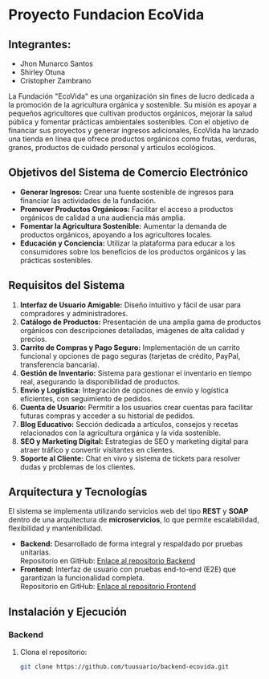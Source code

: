 # Proyecto Fundacion EcoVida 

## Integrantes:
- Jhon Munarco Santos
- Shirley Otuna
- Cristopher Zambrano
  
La Fundación "EcoVida" es una organización sin fines de lucro dedicada a la promoción de la agricultura orgánica y sostenible. Su misión es apoyar a pequeños agricultores que cultivan productos orgánicos, mejorar la salud pública y fomentar prácticas ambientales sostenibles. Con el objetivo de financiar sus proyectos y generar ingresos adicionales, EcoVida ha lanzado una tienda en línea que ofrece productos orgánicos como frutas, verduras, granos, productos de cuidado personal y artículos ecológicos.

## Objetivos del Sistema de Comercio Electrónico

- **Generar Ingresos:** Crear una fuente sostenible de ingresos para financiar las actividades de la fundación.
- **Promover Productos Orgánicos:** Facilitar el acceso a productos orgánicos de calidad a una audiencia más amplia.
- **Fomentar la Agricultura Sostenible:** Aumentar la demanda de productos orgánicos, apoyando a los agricultores locales.
- **Educación y Conciencia:** Utilizar la plataforma para educar a los consumidores sobre los beneficios de los productos orgánicos y las prácticas sostenibles.

## Requisitos del Sistema

1. **Interfaz de Usuario Amigable:** Diseño intuitivo y fácil de usar para compradores y administradores.
2. **Catálogo de Productos:** Presentación de una amplia gama de productos orgánicos con descripciones detalladas, imágenes de alta calidad y precios.
3. **Carrito de Compras y Pago Seguro:** Implementación de un carrito funcional y opciones de pago seguras (tarjetas de crédito, PayPal, transferencia bancaria).
4. **Gestión de Inventario:** Sistema para gestionar el inventario en tiempo real, asegurando la disponibilidad de productos.
5. **Envío y Logística:** Integración de opciones de envío y logística eficientes, con seguimiento de pedidos.
6. **Cuenta de Usuario:** Permitir a los usuarios crear cuentas para facilitar futuras compras y acceder a su historial de pedidos.
7. **Blog Educativo:** Sección dedicada a artículos, consejos y recetas relacionados con la agricultura orgánica y la vida sostenible.
8. **SEO y Marketing Digital:** Estrategias de SEO y marketing digital para atraer tráfico y convertir visitantes en clientes.
9. **Soporte al Cliente:** Chat en vivo y sistema de tickets para resolver dudas y problemas de los clientes.

## Arquitectura y Tecnologías

El sistema se implementa utilizando servicios web del tipo **REST** y **SOAP** dentro de una arquitectura de **microservicios**, lo que permite escalabilidad, flexibilidad y mantenibilidad.

- **Backend:** Desarrollado de forma integral y respaldado por pruebas unitarias.  
  Repositorio en GitHub: [Enlace al repositorio Backend](#)
- **Frontend:** Interfaz de usuario con pruebas end-to-end (E2E) que garantizan la funcionalidad completa.  
  Repositorio en GitHub: [Enlace al repositorio Frontend](#)

## Instalación y Ejecución

### Backend

1. Clona el repositorio:
   ```bash
   git clone https://github.com/tuusuario/backend-ecovida.git
